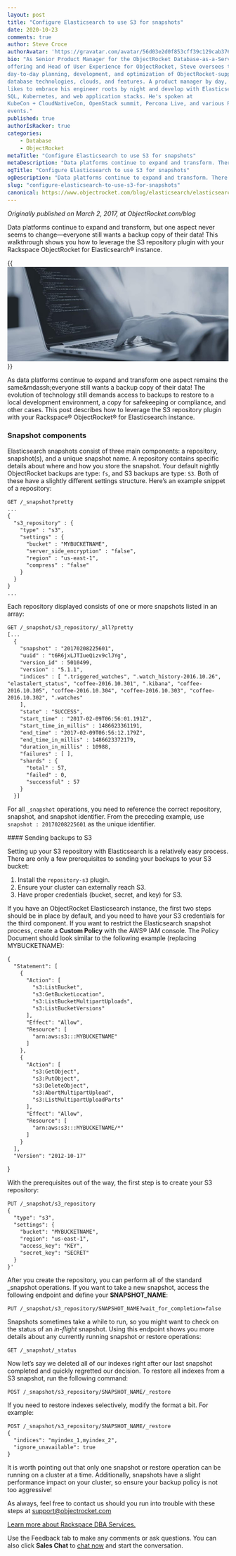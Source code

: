 ```yaml
---
layout: post
title: "Configure Elasticsearch to use S3 for snapshots"
date: 2020-10-23
comments: true
author: Steve Croce
authorAvatar: 'https://gravatar.com/avatar/56d03e2d0f853cff39c129cab3761d49'
bio: "As Senior Product Manager for the ObjectRocket Database-as-a-Service
offering and Head of User Experience for ObjectRocket, Steve oversees the
day-to-day planning, development, and optimization of ObjectRocket-supported
database technologies, clouds, and features. A product manager by day, he still
likes to embrace his engineer roots by night and develop with Elasticsearch,
SQL, Kubernetes, and web application stacks. He's spoken at
KubeCon + CloudNativeCon, OpenStack summit, Percona Live, and various Rackspace
events."
published: true
authorIsRacker: true
categories:
    - Database
    - ObjectRocket
metaTitle: "Configure Elasticsearch to use S3 for snapshots"
metaDescription: "Data platforms continue to expand and transform. There’s one aspect that never seems to change&mdash;everyone still wants a backup copy of their data! This walkthrough shows you how to leverage the S3 repository plugin with your Rackspace ObjectRocket for Elasticsearch instance."
ogTitle: "Configure Elasticsearch to use S3 for snapshots"
ogDescription: "Data platforms continue to expand and transform. There’s one aspect that never seems to change&mdash;everyone still wants a backup copy of their data! This walkthrough shows you how to leverage the S3 repository plugin with your Rackspace ObjectRocket for Elasticsearch instance."
slug: "configure-elasticsearch-to-use-s3-for-snapshots"
canonical: https://www.objectrocket.com/blog/elasticsearch/elasticsearch-s3/
---
```


*Originally published on March 2, 2017, at ObjectRocket.com/blog*

Data platforms continue to expand and transform, but one aspect never seems to change&mdash;everyone still wants a backup copy of their data! This walkthrough shows you how to leverage the S3 repository plugin with your Rackspace ObjectRocket for Elasticsearch&reg; instance.

<!--more-->

{{<img src="picture1.jpg" title="" alt="">}}

As data platforms continue to expand and transform one aspect remains the same&mdassh;everyone still wants a backup copy of their data!
The evolution of technology still demands access to backups to restore to a local development environment, a copy for safekeeping or
compliance, and other cases. This post describes how to leverage the S3 repository plugin with your Rackspace&reg; ObjectRocket&reg;
for Elasticsearch instance.

### Snapshot components

Elasticsearch snapshots consist of three main components: a repository, snapshot(s), and a unique snapshot name. A repository contains
specific details about where and how you store the snapshot. Your default nightly ObjectRocket backups are type: `fs`, and S3 backups
are type: `S3`. Both of these have a slightly different settings structure. Here’s an example snippet of a repository:

    GET /_snapshot?pretty
    ...
    {
      "s3_repository" : {
        "type" : "s3",
        "settings" : {
          "bucket" : "MYBUCKETNAME",
          "server_side_encryption" : "false",
          "region" : "us-east-1",
          "compress" : "false"
        }
      }
    }
    ...

Each repository displayed consists of one or more snapshots listed in an array:

    GET /_snapshot/s3_repository/_all?pretty
    [... 
      {
        "snapshot" : "20170208225601",
        "uuid" : "t6R6jxLJTIueQizv9clJYg",
        "version_id" : 5010499,
        "version" : "5.1.1",
        "indices" : [ ".triggered_watches", ".watch_history-2016.10.26", "elastalert_status", "coffee-2016.10.301", ".kibana", "coffee-2016.10.305", "coffee-2016.10.304", "coffee-2016.10.303", "coffee-2016.10.302", ".watches" 
        ],
        "state" : "SUCCESS",
        "start_time" : "2017-02-09T06:56:01.191Z",
        "start_time_in_millis" : 1486623361191,
        "end_time" : "2017-02-09T06:56:12.179Z",
        "end_time_in_millis" : 1486623372179,
        "duration_in_millis" : 10988,
        "failures" : [ ],
        "shards" : {
          "total" : 57,
          "failed" : 0,
          "successful" : 57
        }
      }]

For all `_snapshot` operations, you need to reference the correct repository, snapshot, and snapshot identifier. From the
preceding example, use `snapshot : 20170208225601` as the unique identifier.

#### Sending backups to S3

Setting up your S3 repository with Elasticsearch is a relatively easy process. There are only a few prerequisites to sending
your backups to your S3 bucket: 

1. Install the `repository-s3` plugin.
2. Ensure your cluster can externally reach S3.
3. Have proper credentials (bucket, secret, and key) for S3. 

If you have an ObjectRocket Elasticsearch instance, the first two steps should be in place by default, and you need to have
your S3 credentials for the third component. If you want to restrict the Elasticsearch snapshot process, create a **Custom Policy**
with the AWS&reg; IAM console. The Policy Document should look similar to the following example (replacing MYBUCKETNAME):

    {
      "Statement": [
        {
          "Action": [
            "s3:ListBucket",
            "s3:GetBucketLocation",
            "s3:ListBucketMultipartUploads",
            "s3:ListBucketVersions"
          ],
          "Effect": "Allow",
          "Resource": [
            "arn:aws:s3:::MYBUCKETNAME"
          ]
        },
        {
          "Action": [
            "s3:GetObject",
            "s3:PutObject",
            "s3:DeleteObject",
            "s3:AbortMultipartUpload",
            "s3:ListMultipartUploadParts"
          ],
          "Effect": "Allow",
          "Resource": [
            "arn:aws:s3:::MYBUCKETNAME/*"
          ]
        }
      ],
      "Version": "2012-10-17"
}

With the prerequisites out of the way, the first step is to create your S3 repository:

    PUT /_snapshot/s3_repository
    {
      "type": "s3",
      "settings": {
        "bucket": "MYBUCKETNAME",
        "region": "us-east-1",
        "access_key": "KEY",
        "secret_key": "SECRET"
      }
    }'

After you create the repository, you can perform all of the standard \_snapshot operations. If you want to take a new snapshot,
access the following endpoint and define your **SNAPSHOT_NAME**:

    PUT /_snapshot/s3_repository/SNAPSHOT_NAME?wait_for_completion=false

Snapshots sometimes take a while to run, so you might want to check on the status of an *in-flight* snapshot. Using this endpoint
shows you more details about any currently running snapshot or restore operations:

    GET /_snapshot/_status

Now let’s say we deleted all of our indexes right after our last snapshot completed and quickly regretted our decision. To restore
all indexes from a S3 snapshot, run the following command:

    POST /_snapshot/s3_repository/SNAPSHOT_NAME/_restore

If you need to restore indexes selectively, modify the format a bit. For example:

    POST /_snapshot/s3_repository/SNAPSHOT_NAME/_restore
    {
      "indices": "myindex_1,myindex_2",
      "ignore_unavailable": true
    }

It is worth pointing out that only one snapshot or restore operation can be running on a cluster at a time. Additionally,
snapshots have a slight performance impact on your cluster, so ensure your backup policy is not too aggressive! 

As always, feel free to contact us should you run into trouble with these steps at [support@objectrocket.com](https://auth.objectrocket.cloud/login?state=g6Fo2SBCaWxfYUdPSnhCd3hGWnMxNk5obUp0cFlXT1VIRmJSZaN0aWTZIGlFdHhNME5Lb205WTg1WEJVU2ZXQTNESEZFa1F4cExQo2NpZNkgVFpENzVQcm55b1pBSUNtSjNSYjJHMEw4VkM0bzBib2M&client=TZD75PrnyoZAICmJ3Rb2G0L8VC4o0boc&protocol=oauth2&response_type=token%20id_token&nonce=068852a9-8562-4b36-bf25-a79a5d728f64&scope=openid%20email%20name&redirect_uri=https%3A%2F%2Fapp.objectrocket.cloud%2Fsession-callback&audience=https%3A%2F%2Fapi.objectrocket.cloud&_ga=2.236108097.1797400172.1603119104-1358969005.1602515327&__hsfp=176983327&__hstc=227540674.6c2da1a33c3f4e98dc8ac794308ed907.1602515328573.1603391545358.1603396476758.44&__hssc=227540674.1.1603396476758)

<a class="cta purple" id="cta" href="https://www.rackspace.com/data/dba-services">Learn more about Rackspace DBA Services.</a>

Use the Feedback tab to make any comments or ask questions. You can also click
**Sales Chat** to [chat now](https://www.rackspace.com/) and start the conversation.

